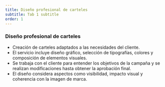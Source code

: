 ```yaml
---
title: Diseño profesional de carteles
subtitle: Tab 1 subtitle
order: 1
---
```


<h3 class="text-4xl font-bold">Diseño profesional de carteles</h3>

<ul>
  <li>Creación de carteles adaptados a las necesidades del cliente.</li>
  <li>El servicio incluye diseño gráfico, selección de tipografías, colores y composición de elementos visuales.</li>
  <li>Se trabaja con el cliente para entender los objetivos de la campaña y se realizan modificaciones hasta obtener la aprobación final.</li>
  <li>El diseño considera aspectos como visibilidad, impacto visual y coherencia con la imagen de marca.</li>
</ul>
